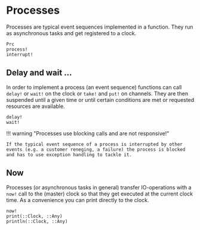 # Processes

Processes are typical event sequences implemented in a function. They
run as asynchronous tasks and get registered to a clock.

```@docs
Prc
process!
interrupt!
```

## Delay and wait …

In order to implement a process (an event sequence) functions can call `delay!` or `wait!` on the clock or `take!` and `put!` on  channels. They are then suspended until a given time or until certain conditions are met or requested resources are available.

```@docs
delay!
wait!
```

!!! warning "Processes use blocking calls and are not responsive!"

    If the typical event sequence of a process is interrupted by other events (e.g. a customer reneging, a failure) the process is blocked and has to use exception handling to tackle it.

## Now

Processes (or asynchronous tasks in general) transfer IO-operations with a `now!` call to the (master) clock so that they get executed at the current clock time. As a convenience you can print directly to the clock.

```@docs
now!
print(::Clock, ::Any)
println(::Clock, ::Any)
```
